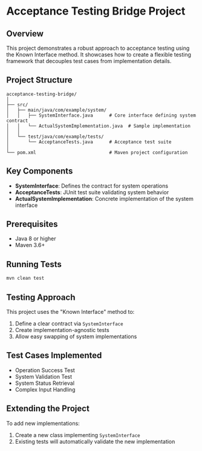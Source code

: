 # Acceptance Testing Bridge Project

## Overview
This project demonstrates a robust approach to acceptance testing using the Known Interface method. It showcases how to create a flexible testing framework that decouples test cases from implementation details.

## Project Structure
```
acceptance-testing-bridge/
│
├── src/
│   ├── main/java/com/example/system/
│   │   ├── SystemInterface.java      # Core interface defining system contract
│   │   └── ActualSystemImplementation.java  # Sample implementation
│   │
│   └── test/java/com/example/tests/
│       └── AcceptanceTests.java      # Acceptance test suite
│
└── pom.xml                           # Maven project configuration
```

## Key Components
- **SystemInterface**: Defines the contract for system operations
- **AcceptanceTests**: JUnit test suite validating system behavior
- **ActualSystemImplementation**: Concrete implementation of the system interface

## Prerequisites
- Java 8 or higher
- Maven 3.6+

## Running Tests
```bash
mvn clean test
```

## Testing Approach
This project uses the "Known Interface" method to:
1. Define a clear contract via `SystemInterface`
2. Create implementation-agnostic tests
3. Allow easy swapping of system implementations

## Test Cases Implemented
- Operation Success Test
- System Validation Test
- System Status Retrieval
- Complex Input Handling

## Extending the Project
To add new implementations:
1. Create a new class implementing `SystemInterface`
2. Existing tests will automatically validate the new implementation
